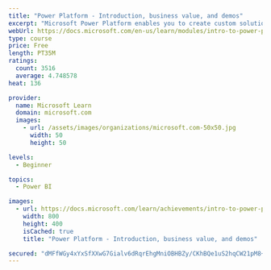 ```yaml
---
title: "Power Platform - Introduction, business value, and demos"
excerpt: "Microsoft Power Platform enables you to create custom solutions with familiar, intuitive technology. Learn how Power Platform supports faster data collection, surfaces real-time insights, and empowers users to make informed, actionable decisions."
webUrl: https://docs.microsoft.com/en-us/learn/modules/intro-to-power-platform-mba/
type: course
price: Free
length: PT35M
ratings:
  count: 3516
  average: 4.748578
heat: 136

provider:
  name: Microsoft Learn
  domain: microsoft.com
  images:
    - url: /assets/images/organizations/microsoft.com-50x50.jpg
      width: 50
      height: 50

levels:
  - Beginner

topics:
  - Power BI

images:
  - url: https://docs.microsoft.com/learn/achievements/intro-to-power-platform-social.png
    width: 800
    height: 400
    isCached: true
    title: "Power Platform - Introduction, business value, and demos"

secured: "dMFfWGy4xYxSfXXwG7Gialv6dRqrEhgMniOBHBZy/CKhBQe1uS2hqCW21pM8+VkEBbPHlr7fZ7NQqEMX4e1fvH2hoz40w89Ukl3Iv2ornU9Bopj3hVbfyCGJU95IPDkpGetbHBSwzcI1CGwELfm1J62cuSeroK6/JUrE868mBvyWfb83GIwjzXgJspne7xHmLP9UoAaz6c9fyyp8omyS/YsLIOFX0rllwmiS3RTJ8F3i9uoBmux3/89kgFNrE+cK6Ne4xtrUybIXi5TU8dDxnrbhJUK8rhJra6YfhbuQSxt88rvX06xP1K0lBgJqt5zSZ+XxjCR2+6tPtDqBdCjS5WTu8GhF3dMwtkCdo7+NfV5vGzJGx7Zj3EzapxmPBxkc;tLok1jqtPLmKKHFTuhS2pg=="
---
```


